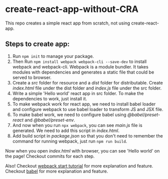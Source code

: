 # create-react-app-without-CRA
This repo creates a simple react app from scratch, not using create-react-app.

## Steps to create app:
1. Run `npm init` to manage your package.
1. Then Run `npm install webpack webpack-cli --save-dev` to install webpack and webpack-cli.
    Webpack is a module bundler. It takes modules with dependencies and generates a static file that could be served to browser.
1. Create a *src* folder for resource and a *dist* folder for distributable. Create *index.html* file under the dist folder and *index.js* file under the src folder.
1. Write a simple 'Hello world' react app in src folder. To make the dependencies to work, just install it.
1. To make webpack work for react app, we need to install babel loader and configure webpack to use babel loader to transform JS and JSX file.
1. To make babel work, we need to configure babel using *@babel/preset-react* and *@babel/preset-env*.
1. And now when you run `npx webpack`, you can see *main.js* file is generated. We need to add this script in *index.html*.
1. Add build script in *package.json* so that you don't need to remember the command for running webpack, just run `npm run build`.

Now when you open *index.html* with browser, you can see 'Hello world' on the page! Checkout commits for each step.

Also! Checkout [webpack start tutorial](https://webpack.js.org/guides/getting-started/) for more explanation and feature.
Checkout [babel](https://babeljs.io/docs/en/babel-preset-react) for more explanation and feature.
